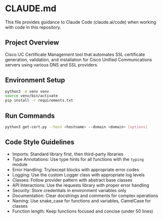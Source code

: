 # CLAUDE.md

This file provides guidance to Claude Code (claude.ai/code) when working with code in this repository.

## Project Overview
Cisco UC Certificate Management tool that automates SSL certificate generation, validation, and installation for Cisco Unified Communications servers using various DNS and SSL providers.

## Environment Setup
```bash
python3 -m venv venv
source venv/bin/activate
pip install -r requirements.txt
```

## Run Commands
```bash
python3 get-cert.py --host <hostname> --domain <domain> [options]
```

## Code Style Guidelines
- Imports: Standard library first, then third-party libraries
- Type Annotations: Use type hints for all functions with the `typing` module
- Error Handling: Try/except blocks with appropriate error codes
- Logging: Use the custom Logger class with appropriate log levels
- Classes: Follow provider pattern with abstract base classes
- API Interactions: Use the requests library with proper error handling
- Security: Store credentials in environment variables only
- Documentation: Clear docstrings and comments for complex operations
- Naming: Use snake_case for functions and variables, CamelCase for classes
- Function length: Keep functions focused and concise (under 50 lines)